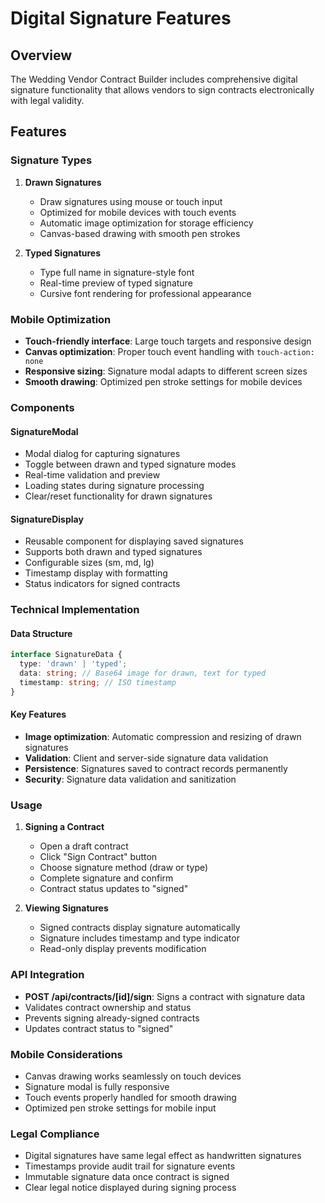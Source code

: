 # Digital Signature Features

## Overview

The Wedding Vendor Contract Builder includes comprehensive digital signature functionality that allows vendors to sign contracts electronically with legal validity.

## Features

### Signature Types

1. **Drawn Signatures**
   - Draw signatures using mouse or touch input
   - Optimized for mobile devices with touch events
   - Automatic image optimization for storage efficiency
   - Canvas-based drawing with smooth pen strokes

2. **Typed Signatures**
   - Type full name in signature-style font
   - Real-time preview of typed signature
   - Cursive font rendering for professional appearance

### Mobile Optimization

- **Touch-friendly interface**: Large touch targets and responsive design
- **Canvas optimization**: Proper touch event handling with `touch-action: none`
- **Responsive sizing**: Signature modal adapts to different screen sizes
- **Smooth drawing**: Optimized pen stroke settings for mobile devices

### Components

#### SignatureModal
- Modal dialog for capturing signatures
- Toggle between drawn and typed signature modes
- Real-time validation and preview
- Loading states during signature processing
- Clear/reset functionality for drawn signatures

#### SignatureDisplay
- Reusable component for displaying saved signatures
- Supports both drawn and typed signatures
- Configurable sizes (sm, md, lg)
- Timestamp display with formatting
- Status indicators for signed contracts

### Technical Implementation

#### Data Structure
```typescript
interface SignatureData {
  type: 'drawn' | 'typed';
  data: string; // Base64 image for drawn, text for typed
  timestamp: string; // ISO timestamp
}
```

#### Key Features
- **Image optimization**: Automatic compression and resizing of drawn signatures
- **Validation**: Client and server-side signature data validation
- **Persistence**: Signatures saved to contract records permanently
- **Security**: Signature data validation and sanitization

### Usage

1. **Signing a Contract**
   - Open a draft contract
   - Click "Sign Contract" button
   - Choose signature method (draw or type)
   - Complete signature and confirm
   - Contract status updates to "signed"

2. **Viewing Signatures**
   - Signed contracts display signature automatically
   - Signature includes timestamp and type indicator
   - Read-only display prevents modification

### API Integration

- **POST /api/contracts/[id]/sign**: Signs a contract with signature data
- Validates contract ownership and status
- Prevents signing already-signed contracts
- Updates contract status to "signed"

### Mobile Considerations

- Canvas drawing works seamlessly on touch devices
- Signature modal is fully responsive
- Touch events properly handled for smooth drawing
- Optimized pen stroke settings for mobile input

### Legal Compliance

- Digital signatures have same legal effect as handwritten signatures
- Timestamps provide audit trail for signature events
- Immutable signature data once contract is signed
- Clear legal notice displayed during signing process